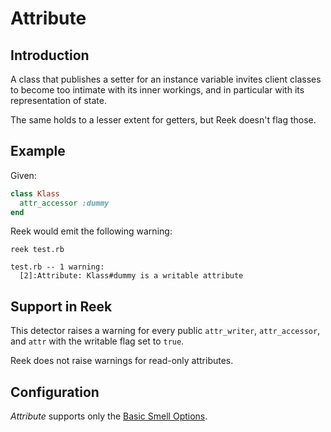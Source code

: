 # Attribute

## Introduction

A class that publishes a setter for an instance variable invites
client classes to become too intimate with its inner workings, and in
particular with its representation of state.

The same holds to a lesser extent for getters, but Reek doesn't flag those.

## Example

Given:

```Ruby
class Klass
  attr_accessor :dummy
end
```

Reek would emit the following warning:

```
reek test.rb

test.rb -- 1 warning:
  [2]:Attribute: Klass#dummy is a writable attribute
```

## Support in Reek

This detector raises a warning for every public `attr_writer`,
`attr_accessor`, and `attr` with the writable flag set to `true`.

Reek does not raise warnings for read-only attributes.

## Configuration

_Attribute_ supports only the [Basic Smell Options](Basic-Smell-Options.md).
